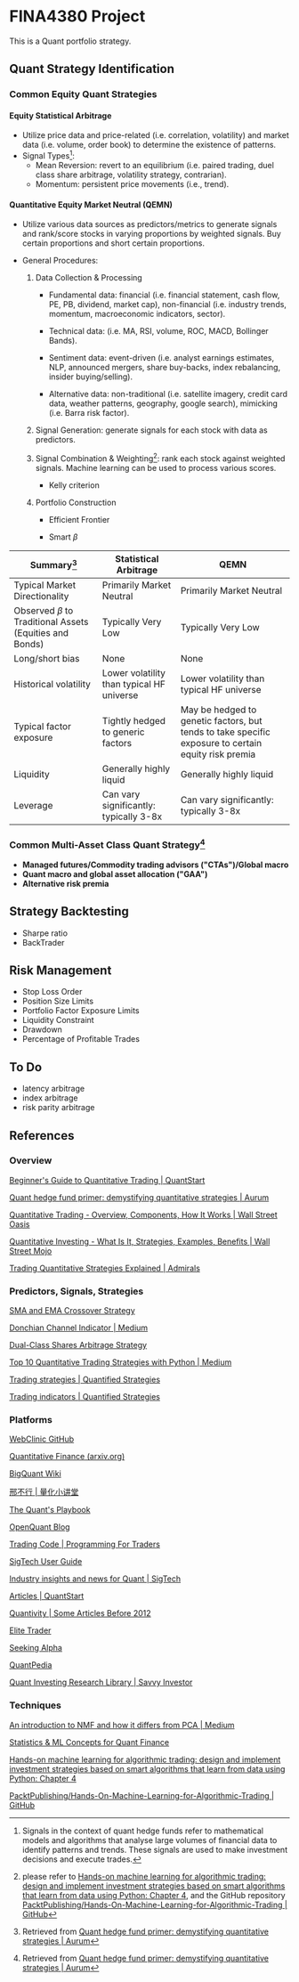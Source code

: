 # FINA4380 Project

This is a Quant portfolio strategy.

## Quant Strategy Identification

### Common Equity Quant Strategies

#### **Equity Statistical Arbitrage**

- Utilize price data and price-related (i.e. correlation, volatility) and market data (i.e. volume, order book) to determine the existence of patterns.
- Signal Types[^1]:
  - Mean Reversion: revert to an equilibrium (i.e. paired trading, duel class share arbitrage, volatility strategy, contrarian).
  - Momentum: persistent price movements (i.e., trend).

#### **Quantitative Equity Market Neutral (QEMN)**

- Utilize various data sources as predictors/metrics to generate signals and rank/score stocks in varying proportions by weighted signals. Buy certain proportions and short certain proportions.

- General Procedures:

  1. Data Collection & Processing

     - Fundamental data: financial (i.e. financial statement, cash flow, PE, PB, dividend, market cap), non-financial (i.e. industry trends, momentum, macroeconomic indicators, sector).

     - Technical data: (i.e. MA, RSI, volume, ROC, MACD, Bollinger Bands).

     - Sentiment data: event-driven (i.e. analyst earnings estimates, NLP, announced mergers, share buy-backs, index rebalancing, insider buying/selling).

     - Alternative data: non-traditional (i.e. satellite imagery, credit card data, weather patterns, geography, google search), mimicking (i.e. Barra risk factor).

  2. Signal Generation: generate signals for each stock with data as predictors.

  3. Signal Combination & Weighting[^3]: rank each stock against weighted signals. Machine learning can be used to process various scores.

     - Kelly criterion

  4. Portfolio Construction

     - Efficient Frontier

     - Smart $\beta$

| Summary[^2]                                                 | Statistical Arbitrage                     | QEMN                                                                                                |
| ----------------------------------------------------------- | ----------------------------------------- | --------------------------------------------------------------------------------------------------- |
| Typical Market Directionality                               | Primarily Market Neutral                  | Primarily Market Neutral                                                                            |
| Observed $\beta$ to Traditional Assets (Equities and Bonds) | Typically Very Low                        | Typically Very Low                                                                                  |
| Long/short bias                                             | None                                      | None                                                                                                |
| Historical volatility                                       | Lower volatility than typical HF universe | Lower volatility than typical HF universe                                                           |
| Typical factor exposure                                     | Tightly hedged to generic factors         | May be hedged to genetic factors, but tends to take specific exposure to certain equity risk premia |
| Liquidity                                                   | Generally highly liquid                   | Generally highly liquid                                                                             |
| Leverage                                                    | Can vary significantly: typically 3-8x    | Can vary significantly: typically 3-8x                                                              |

### Common Multi-Asset Class Quant Strategy[^2]

- **Managed futures/Commodity trading advisors ("CTAs")/Global macro**
- **Quant macro and global asset allocation ("GAA")**
- **Alternative risk premia**

## Strategy Backtesting

- Sharpe ratio
- BackTrader

## Risk Management

- Stop Loss Order
- Position Size Limits
- Portfolio Factor Exposure Limits
- Liquidity Constraint
- Drawdown
- Percentage of Profitable Trades

## To Do

- latency arbitrage
- index arbitrage
- risk parity arbitrage

## References

### Overview

[Beginner's Guide to Quantitative Trading | QuantStart](https://www.quantstart.com/articles/Beginners-Guide-to-Quantitative-Trading/)

[Quant hedge fund primer: demystifying quantitative strategies | Aurum](https://www.aurum.com/insight/thought-piece/quant-hedge-fund-strategies-explained/)

[Quantitative Trading - Overview, Components, How It Works | Wall Street Oasis](https://www.wallstreetoasis.com/resources/skills/trading-investing/quantitative-trading)

[Quantitative Investing - What Is It, Strategies, Examples, Benefits | Wall Street Mojo](https://www.wallstreetmojo.com/quantitative-investing/)

[Trading Quantitative Strategies Explained | Admirals](https://admiralmarkets.com/education/articles/automated-trading/trading-quantitative-strategies)

### Predictors, Signals, Strategies

[SMA and EMA Crossover Strategy](https://forexop.com/strategy/sma-and-ema-crossover/)

[Donchian Channel Indicator | Medium](https://medium.com/gitconnected/an-algo-trading-strategy-which-made-8-371-a-python-case-study-58ed12a492dc)

[Dual-Class Shares Arbitrage Strategy](https://alphaarchitect.com/2011/03/dual-class-shares-a-first-class-strategy/)

[Top 10 Quantitative Trading Strategies with Python | Medium](https://zodiactrading.medium.com/top-10-quantitative-trading-strategies-with-python-82b1eff67650)

[Trading strategies | Quantified Strategies](https://www.quantifiedstrategies.com/category/trading-strategies/)

[Trading indicators | Quantified Strategies](https://www.quantifiedstrategies.com/category/trading-indicators/)

### Platforms

[WebClinic GitHub](https://github.com/webclinic017)

[Quantitative Finance (arxiv.org)](https://arxiv.org/archive/q-fin)

[BigQuant Wiki](https://bigquant.com/wiki/home)

[邢不行 | 量化小讲堂](https://www.quantclass.cn/home)

[The Quant's Playbook](https://quantgalore.substack.com/)

[OpenQuant Blog](https://openquant.co/blog)

[Trading Code | Programming For Traders](https://www.tradingcode.net/)

[SigTech User Guide](https://guide.sigtech.com/)

[Industry insights and news for Quant | SigTech](https://sigtech.com/insights/)

[Articles | QuantStart](https://www.quantstart.com/articles/)

[Quantivity | Some Articles Before 2012](https://quantivity.wordpress.com/)

[Elite Trader](https://www.elitetrader.com/et/)

[Seeking Alpha](https://seekingalpha.com/)

[QuantPedia](https://quantpedia.com/blog/)

[Quant Investing Research Library | Savvy Investor](https://www.savvyinvestor.net/quant-and-tools/articles-and-white-papers)

### Techniques

[An introduction to NMF and how it differs from PCA | Medium](https://medium.com/@354047384/an-introduction-to-nmf-and-how-it-differs-from-pca-3d8e4080df83)

[Statistics & ML Concepts for Quant Finance](https://openquant.co/blog/statistics-and-ml-concepts-for-quant-finance-interview)

[Hands-on machine learning for algorithmic trading: design and implement investment strategies based on smart algorithms that learn from data using Python: Chapter 4](https://julac-cuhk.primo.exlibrisgroup.com/discovery/fulldisplay?docid=alma991039741106303407&context=L&vid=852JULAC_CUHK:CUHK&lang=en&search_scope=All&adaptor=Local)

[PacktPublishing/Hands-On-Machine-Learning-for-Algorithmic-Trading | GitHub](https://github.com/PacktPublishing/Hands-On-Machine-Learning-for-Algorithmic-Trading)

[^1]: Signals in the context of quant hedge funds refer to mathematical models and algorithms that analyse large volumes of financial data to identify patterns and trends. These signals are used to make investment decisions and execute trades.
[^2]: Retrieved from [Quant hedge fund primer: demystifying quantitative strategies | Aurum](https://www.aurum.com/insight/thought-piece/quant-hedge-fund-strategies-explained/)
[^3]: please refer to [Hands-on machine learning for algorithmic trading: design and implement investment strategies based on smart algorithms that learn from data using Python: Chapter 4](https://julac-cuhk.primo.exlibrisgroup.com/discovery/fulldisplay?docid=alma991039741106303407&context=L&vid=852JULAC_CUHK:CUHK&lang=en&search_scope=All&adaptor=Local), and the GitHub repository [PacktPublishing/Hands-On-Machine-Learning-for-Algorithmic-Trading | GitHub](https://github.com/PacktPublishing/Hands-On-Machine-Learning-for-Algorithmic-Trading)
